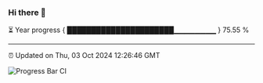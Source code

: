 ### Hi there 👋

⏳ Year progress { ██████████████████████▁▁▁▁▁▁▁▁ } 75.55 %

---

⏰ Updated on Thu, 03 Oct 2024 12:26:46 GMT

![Progress Bar CI](https://github.com/liununu/liununu/workflows/Progress%20Bar%20CI/badge.svg)
